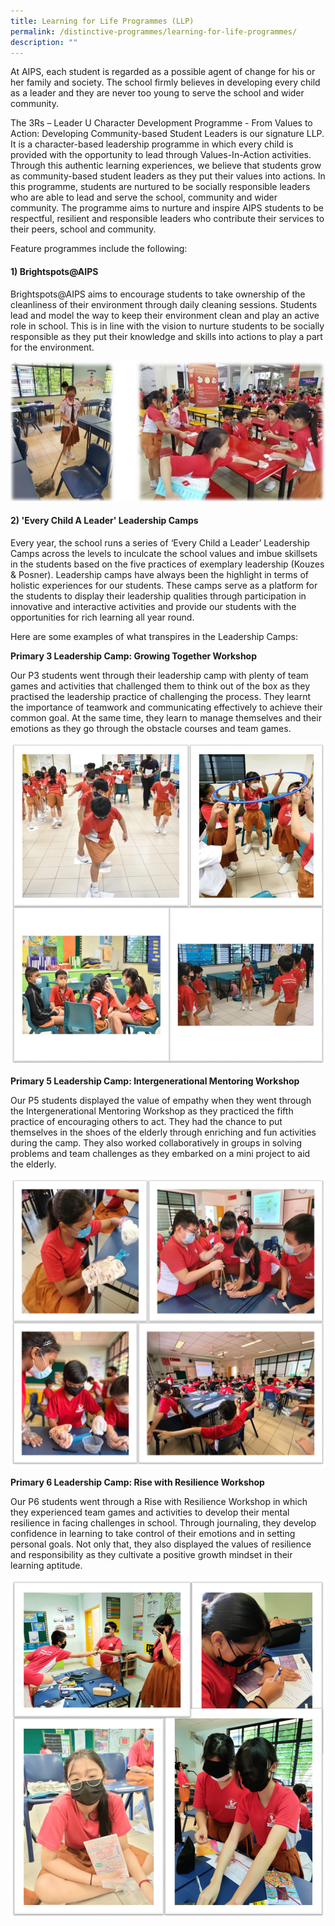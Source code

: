 ```yaml
---
title: Learning for Life Programmes (LLP)
permalink: /distinctive-programmes/learning-for-life-programmes/
description: ""
---
```

At AIPS, each student is regarded as a possible agent of change for his or her family and society. The school firmly believes in developing every child as a leader and they are never too young to serve the school and wider community.

The 3Rs – Leader U Character Development Programme - From Values to Action: Developing Community-based Student Leaders is our signature LLP. It is a character-based leadership programme in which every child is provided with the opportunity to lead through Values-In-Action activities. Through this authentic learning experiences, we believe that students grow as community-based student leaders as they put their values into actions. In this programme, students are nurtured to be socially responsible leaders who are able to lead and serve the school, community and wider community. The programme aims to nurture and inspire AIPS students to be respectful, resilient and responsible leaders who contribute their services to their peers, school and community. 

  

Feature programmes include the following:

  

#### **1) Brightspots@AIPS**

  

Brightspots@AIPS aims to encourage students to take ownership of the cleanliness of their environment through daily cleaning sessions. Students lead and model the way to keep their environment clean and play an active role in school. This is in line with the vision to nurture students to be socially responsible as they put their knowledge and skills into actions to play a part for the environment.

![Brightspots@AIPS](/images/LLP1.png)

#### **2) 'Every Child A Leader' Leadership Camps** 

Every year, the school runs a series of ‘Every Child a Leader’ Leadership Camps across the levels to inculcate the school values and imbue skillsets in the students based on the five practices of exemplary leadership (Kouzes & Posner). Leadership camps have always been the highlight in terms of holistic experiences for our students. These camps serve as a platform for the students to display their leadership qualities through participation in innovative and interactive activities and provide our students with the opportunities for rich learning all year round. 

Here are some examples of what transpires in the Leadership Camps:

**Primary 3 Leadership Camp: Growing Together Workshop**

Our P3 students went through their leadership camp with plenty of team games and activities that challenged them to think out of the box as they practised the leadership practice of challenging the process. They learnt the importance of teamwork and communicating effectively to achieve their common goal. At the same time, they learn to manage themselves and their emotions as they go through the obstacle courses and team games.

![](/images/LLP2.png)

**Primary 5 Leadership Camp: Intergenerational Mentoring Workshop**

  

Our P5 students displayed the value of empathy when they went through the Intergenerational Mentoring Workshop as they practiced the fifth practice of encouraging others to act. They had the chance to put themselves in the shoes of the elderly through enriching and fun activities during the camp. They also worked collaboratively in groups in solving problems and team challenges as they embarked on a mini project to aid the elderly.

![](/images/LLP3.png)

**Primary 6 Leadership Camp: Rise with Resilience Workshop** 

  

Our P6 students went through a Rise with Resilience Workshop in which they experienced team games and activities to develop their mental resilience in facing challenges in school. Through journaling, they develop confidence in learning to take control of their emotions and in setting personal goals. Not only that, they also displayed the values of resilience and responsibility as they cultivate a positive growth mindset in their learning aptitude.

![](/images/LLP4.png)